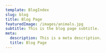 ```yaml
---
template: BlogIndex
slug: blog
title: Blog Page
featuredImage: /images/animals.jpg
subtitle: This is the blog page subtitle.
meta:
  description: This is a meta description.
  title: Blog Page
---
```

